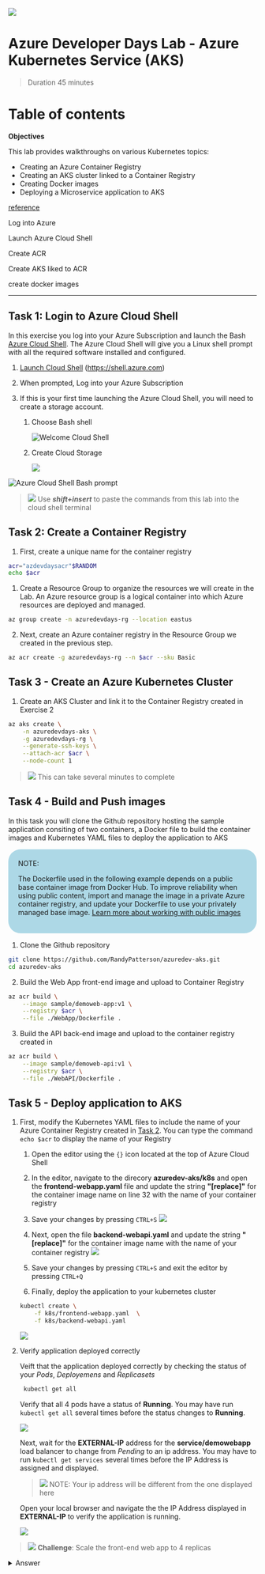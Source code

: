 
<style>
.note {
  border-radius: 25px;
  background: lightblue;
  padding: 20px;
  margin: 15px 0 15px 0
}
</style>


![](media/image_header.png)
# Azure Developer Days Lab - Azure Kubernetes Service (AKS)
>Duration 45 minutes

# Table of contents 


**Objectives**

This lab provides walkthroughs on various Kubernetes topics:  

  - Creating an Azure Container Registry
  - Creating an AKS cluster linked to a Container Registry
  - Creating Docker images
  - Deploying a Microservice application to AKS

[reference](https://docs.microsoft.com/en-us/azure/container-registry/container-registry-quickstart-task-cli)

Log into Azure

Launch Azure Cloud Shell 

Create ACR

Create AKS liked to ACR

create docker images

---
## Task 1: Login to Azure Cloud Shell
In this exercise you log into your Azure Subscription and launch the Bash [Azure Cloud Shell](https://docs.microsoft.com/en-us/azure/cloud-shell/overview). The Azure Cloud Shell will give you a Linux shell prompt with all the required software installed and configured.  

1. [Launch Cloud Shell](https://shell.azure.com)  (https://shell.azure.com)
1. When prompted, Log into your Azure Subscription 
1. If this is your first time launching the Azure Cloud Shell, you will need to create a storage account. 

    1. Choose Bash shell

        ![Welcome Cloud Shell](media/image-1.png) 
    
    1. Create Cloud Storage
    
        ![](/media/image-2.png)    

![](media/image-3.png "Azure Cloud Shell Bash prompt")
>![](media/idea.png) Use ***shift+insert*** to paste the commands from this lab into the cloud shell terminal

## Task 2: Create a Container Registry 

1. First, create a unique name for the container registry 
```bash
acr="azdevdaysacr"$RANDOM
echo $acr
```


1. Create a Resource Group to organize the resources we will create in the Lab.  An Azure resource group is a logical container into which Azure resources are deployed and managed.

```bash
az group create -n azuredevdays-rg --location eastus
```

2. Next, create an Azure container registry in the Resource Group we created in the previous step.

```bash 
az acr create -g azuredevdays-rg --n $acr --sku Basic
```

## Task 3 - Create an Azure Kubernetes Cluster 

1. Create an AKS Cluster and link it to the Container Registry created in Exercise 2

```bash 
az aks create \
    -n azuredevdays-aks \
    -g azuredevdays-rg \
    --generate-ssh-keys \
    --attach-acr $acr \
    --node-count 1
```
>![](media/idea.png) This can take several minutes to complete 



## Task 4 - Build and Push images
In this task you will clone the Github repository hosting the sample application consiting of two containers, a Docker file to build the container images and Kubernetes YAML files to deploy the application to AKS


<article style=" border-radius: 25px; background: lightblue; padding: 20px; margin: 15px 0 15px 0" >
NOTE:

The Dockerfile used in the following example depends on a public base container image from Docker Hub. To improve reliability when using public content, import and manage the image in a private Azure container registry, and update your Dockerfile to use your privately managed base image. <a href="https://docs.microsoft.com/en-us/azure/container-registry/buffer-gate-public-content">Learn more about working with public images</a>
</article>


1. Clone the Github repository

```bash
git clone https://github.com/RandyPatterson/azuredev-aks.git
cd azuredev-aks
```

2. Build the Web App front-end image and upload to Container Registry
```bash
az acr build \
    --image sample/demoweb-app:v1 \
    --registry $acr \
    --file ./WebApp/Dockerfile .
```

3. Build the API back-end image and upload to the container registry created in 
```bash
az acr build \
    --image sample/demoweb-api:v1 \
    --registry $acr \
    --file ./WebAPI/Dockerfile .
```
## Task 5 - Deploy application to AKS

1. First, modify the Kubernetes YAML files to include the name of your Azure Container Registry created in [Task 2](#task-2-create-a-container-registry). You can type the command ``` echo $acr ``` to display the name of your Registry

    1. Open the editor using the ```{}``` icon located at the top of Azure Cloud Shell
    1. In the editor, navigate to the direcory **azuredev-aks/k8s** and open the **frontend-webapp.yaml** file and update the string **"[replace]"** for the container image name on line 32 with the name of your container registry 
    1. Save your changes by pressing ```CTRL+S```
    ![](media/image-4.png)

    1. Next, open the file **backend-webapi.yaml** and update the string **"[replace]"** for the container image name with the name of your container registry 
    ![](media/image-5.png)

    1. Save your changes by pressing ```CTRL+S``` and exit the editor by pressing ```CTRL+Q```

    1. Finally, deploy the application to your kubernetes cluster 

    ```bash
    kubectl create \
        -f k8s/frontend-webapp.yaml  \
        -f k8s/backend-webapi.yaml
    ```
    ![](media/image-6.png)

1. Verify application deployed correctly 

    Veift that the application deployed correctly by checking the status of your *Pods*, *Deployemens* and *Replicasets*
    ```bash
     kubectl get all
    ```

    Verify that all 4 pods have a status of **Running**. You may have run ```kubectl get all``` several times before the status changes to **Running**.  
    
    ![](media/image-7.png)

    Next, wait for the **EXTERNAL-IP** address for the **service/demowebapp** load balancer to change from *Pending* to an ip address.  You may have to run ```kubectl get services``` several times before the IP Address is assigned and displayed.  

    >![](media/idea.png) NOTE: Your ip address will be different from the one displayed here

    Open your local browser and navigate the the IP Address displayed in **EXTERNAL-IP** to verify the application is running.

    ![](media/image-8.png)



>![](/media/challange.png) **Challenge**: Scale the front-end web app to 4 replicas

<details>
<summary>Answer</summary>

### Scale the front-end web app to 4 replicas
```bash
kubectl scale ......
```
</details>